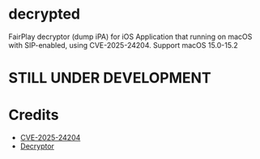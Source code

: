 # decrypted
FairPlay decryptor (dump iPA) for iOS Application that running on macOS with SIP-enabled, using CVE-2025-24204. Support macOS 15.0-15.2

# STILL UNDER DEVELOPMENT

# Credits
- [CVE-2025-24204](https://github.com/FFRI/CVE-2025-24204)
- [Decryptor](https://github.com/Lakr233/Decrypter)
